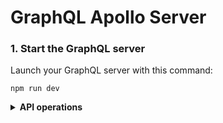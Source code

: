 # GraphQL Apollo Server

### 1. Start the GraphQL server

Launch your GraphQL server with this command:

```
npm run dev
```

<Details><Summary><strong>API operations</strong></Summary>

## Evolving the app

Evolving the application typically requires four subsequent steps:

1. Migrating the database schema using SQL `npx prisma migrate save --experimental` and
   `npx prisma migrate up --experimental`
2. Updating your Prisma schema by introspecting the database with `prisma introspect`
3. Generating Prisma Client to match the new database schema with `prisma generate`
4. Using the updated Prisma Client in your application code

### 2. Introspect your database

```
npx prisma introspect
```

With the updated Prisma schema, you can now also update the Prisma Client API with the following command:

### 3. Generate a datamodel from the database

```
npx prisma generate
```

### 4. Migrate the database with new Datamodel

This saves the migration to the folder structure

```
npx prisma migrate save --experimental

```

This deploys the migration to the database and adds it to the migration table there

```
npx prisma migrate up --experimental
```
